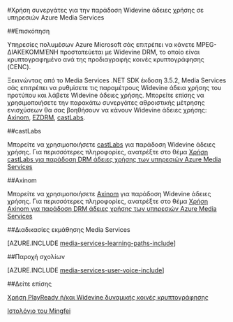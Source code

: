 <properties 
    pageTitle="Χρήση συνεργάτες για την παράδοση Widevine άδειες χρήσης σε υπηρεσιών Azure Media Services | Microsoft Azure" 
    description="Σε αυτό το άρθρο περιγράφει πώς μπορείτε να χρησιμοποιήσετε Azure Media Services (αθροιστικής μέτρησης ενισχύσεων) για να παρέχουν μια ροή που είναι κρυπτογραφημένα δυναμικά από αθροιστικής μέτρησης ενισχύσεων με PlayReady και Widevine DRMs. Η άδεια χρήσης PlayReady προέρχεται από διακομιστή αδειών χρήσης PlayReady υπηρεσίες πολυμέσων και παραδίδεται Widevine άδειας χρήσης από castLabs άδεια χρήσης του διακομιστή." 
    services="media-services" 
    documentationCenter="" 
    authors="Juliako" 
    manager="erikre" 
    editor=""/>

<tags 
    ms.service="media-services" 
    ms.workload="media" 
    ms.tgt_pltfrm="na" 
    ms.devlang="na" 
    ms.topic="article" 
    ms.date="09/26/2016"  
    ms.author="juliako"/>

#<a name="using-partners-to-deliver-widevine-licenses-to-azure-media-services"></a>Χρήση συνεργάτες για την παράδοση Widevine άδειες χρήσης σε υπηρεσιών Azure Media Services

##<a name="overview"></a>Επισκόπηση

Υπηρεσίες πολυμέσων Azure Microsoft σάς επιτρέπει να κάνετε MPEG-ΔΙΑΚΕΚΟΜΜΈΝΗ προστατεύεται με Widevine DRM, το οποίο είναι κρυπτογραφημένο ανά της προδιαγραφής κοινές κρυπτογράφησης (CENC).

Ξεκινώντας από το Media Services .NET SDK έκδοση 3.5.2, Media Services σάς επιτρέπει να ρυθμίσετε τις παραμέτρους Widevine άδεια χρήσης του προτύπου και λάβετε Widevine άδειες χρήσης. Μπορείτε επίσης να χρησιμοποιήσετε την παρακάτω συνεργάτες αθροιστικής μέτρησης ενισχύσεων θα σας βοηθήσουν να κάνουν Widevine άδειες χρήσης: [Axinom](http://www.axinom.com/press/ibc-axinom-drm-6/), [EZDRM](http://ezdrm.com/), [castLabs](http://castlabs.com/company/partners/azure/).

##<a name="castlabs"></a>castLabs

Μπορείτε να χρησιμοποιήσετε [castLabs](http://castlabs.com/company/partners/azure/) για παράδοση Widevine άδειες χρήσης. Για περισσότερες πληροφορίες, ανατρέξτε στο θέμα [Χρήση castLabs για παράδοση DRM άδειες χρήσης των υπηρεσιών Azure Media Services](media-services-castlabs-integration.md)

##<a name="axinom"></a>Axinom

Μπορείτε να χρησιμοποιήσετε [Axinom](http://www.axinom.com/press/ibc-axinom-drm-6/) για παράδοση Widevine άδειες χρήσης. Για περισσότερες πληροφορίες, ανατρέξτε στο θέμα [Χρήση Axinom για παράδοση DRM άδειες χρήσης των υπηρεσιών Azure Media Services](media-services-axinom-integration.md)


##<a name="media-services-learning-paths"></a>Διαδικασίες εκμάθησης Media Services

[AZURE.INCLUDE [media-services-learning-paths-include](../../includes/media-services-learning-paths-include.md)]

##<a name="provide-feedback"></a>Παροχή σχολίων

[AZURE.INCLUDE [media-services-user-voice-include](../../includes/media-services-user-voice-include.md)]

##<a name="see-also"></a>Δείτε επίσης

[Χρήση PlayReady ή/και Widevine δυναμικής κοινές κρυπτογράφησης](media-services-protect-with-drm.md)

[Ιστολόγιο του Mingfei](https://azure.microsoft.com/blog/azure-media-services-adds-google-widevine-packaging-for-delivering-multi-drm-stream/)

